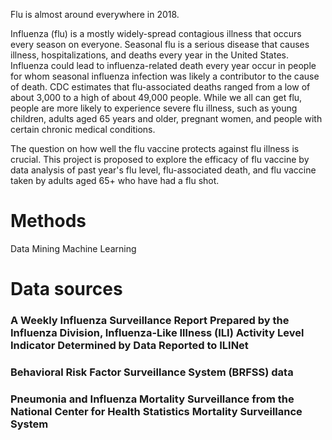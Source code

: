 Flu is almost around everywhere in 2018. 

Influenza (flu) is a mostly widely-spread contagious illness that occurs every season on everyone. Seasonal flu is a serious disease that causes illness, hospitalizations, and deaths every year in the United States. 
Influenza could lead to influenza-related death every year occur in people for whom seasonal influenza infection was likely a contributor to the cause of death. CDC estimates that flu-associated deaths ranged from a low of about 3,000 to a high of about 49,000 people. 
While we all can get flu, people are more likely to experience severe flu illness, such as young children, adults aged 65 years and older, pregnant women, and people with certain chronic medical conditions.

The question on how well the flu vaccine protects against flu illness is crucial. This project is proposed to explore the efficacy of flu vaccine by data analysis of past year's flu level, flu-associated death, and flu vaccine taken by adults aged 65+ who have had a flu shot.

# Methods
Data Mining
Machine Learning
# Data sources

### A Weekly Influenza Surveillance Report Prepared by the Influenza Division, Influenza-Like Illness (ILI) Activity Level Indicator Determined by Data Reported to ILINet
### Behavioral Risk Factor Surveillance System (BRFSS) data
### Pneumonia and Influenza Mortality Surveillance from the National Center for Health Statistics Mortality Surveillance System

